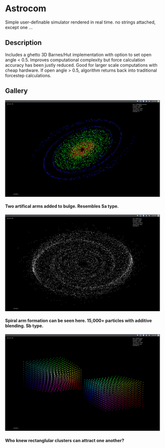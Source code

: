 # Astrocom
Simple user-definable simulator rendered in real time. no strings attached, except one ...
## Description
Includes a ghetto 3D Barnes/Hut implementation with option to set open angle < 0.5. Improves computational complexity but force calculation accuracy has been justly reduced. Good for larger scale computations with cheap hardware. If open angle > 0.5, algorithm returns back into traditional forcestep calculations.
## Gallery

![alt text](https://github.com/alexshi0000/Astrocom/blob/master/github_nbody_pic%231.png "artifical spiral arms")
#### Two artifical arms added to bulge. Resembles Sa type. 

![alt text](https://github.com/alexshi0000/Astrocom/blob/master/github_nbody_pic%232.png "15000 particle galaxy")
#### Spiral arm formation can be seen here. 15,000+ particles with additive blending. Sb type.

![alt text](https://github.com/alexshi0000/Astrocom/blob/master/github_nbody_pic%233.png "rectangular gravity")
#### Who knew rectanglular clusters can attract one another?

